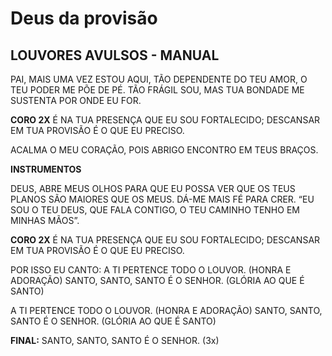 # Deus da provisão

## LOUVORES AVULSOS - MANUAL

PAI, MAIS UMA VEZ ESTOU AQUI,
TÃO DEPENDENTE DO TEU AMOR,
O TEU PODER ME PÕE DE PÉ.
TÃO FRÁGIL SOU,
MAS TUA BONDADE ME SUSTENTA
POR ONDE EU FOR.

**CORO 2X**
É NA TUA PRESENÇA QUE
EU SOU FORTALECIDO;
DESCANSAR EM TUA PROVISÃO
É O QUE EU PRECISO.

ACALMA O MEU CORAÇÃO,
POIS ABRIGO ENCONTRO EM TEUS BRAÇOS.

**INSTRUMENTOS**

DEUS, ABRE MEUS OLHOS
PARA QUE EU POSSA VER
QUE OS TEUS PLANOS SÃO MAIORES
QUE OS MEUS.
DÁ-ME MAIS FÉ PARA CRER.
“EU SOU O TEU DEUS, QUE FALA CONTIGO,
O TEU CAMINHO TENHO EM MINHAS MÃOS”.

**CORO 2X**
É NA TUA PRESENÇA QUE
EU SOU FORTALECIDO;
DESCANSAR EM TUA PROVISÃO
É O QUE EU PRECISO.

POR ISSO EU CANTO:
A TI PERTENCE TODO O LOUVOR.
(HONRA E ADORAÇÃO)
SANTO, SANTO, SANTO É O SENHOR.
(GLÓRIA AO QUE É SANTO)

A TI PERTENCE TODO O LOUVOR.
(HONRA E ADORAÇÃO)
SANTO, SANTO, SANTO É O SENHOR.
(GLÓRIA AO QUE É SANTO)

**FINAL:**
SANTO, SANTO, SANTO É O SENHOR. (3x)
